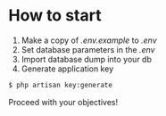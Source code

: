 # How to start

1. Make a copy of *.env.example* to *.env*
2. Set database parameters in the *.env*
3. Import database dump into your db
4. Generate application key

```bash
$ php artisan key:generate
```

Proceed with your objectives!

